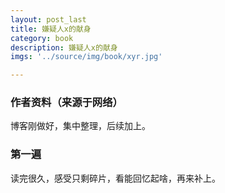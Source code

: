 ```yaml
---
layout: post_last
title: 嫌疑人x的献身
category: book
description: 嫌疑人x的献身
imgs: '../source/img/book/xyr.jpg'

---
```

### 作者资料（来源于网络）

博客刚做好，集中整理，后续加上。

### 第一遍

读完很久，感受只剩碎片，看能回忆起啥，再来补上。
 